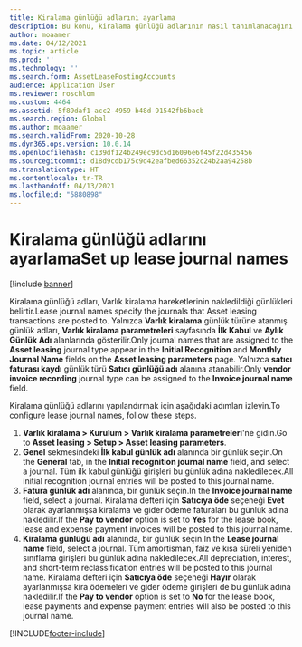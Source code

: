 ```yaml
---
title: Kiralama günlüğü adlarını ayarlama
description: Bu konu, kiralama günlüğü adlarının nasıl tanımlanacağını açıklamaktadır. Kiralama günlüğü adları, Varlık kiralamada girişlerin nakledildiği günlükleri belirtir.
author: moaamer
ms.date: 04/12/2021
ms.topic: article
ms.prod: ''
ms.technology: ''
ms.search.form: AssetLeasePostingAccounts
audience: Application User
ms.reviewer: roschlom
ms.custom: 4464
ms.assetid: 5f89daf1-acc2-4959-b48d-91542fb6bacb
ms.search.region: Global
ms.author: moaamer
ms.search.validFrom: 2020-10-28
ms.dyn365.ops.version: 10.0.14
ms.openlocfilehash: c139df124b249ec9dc5d16096e6f45f22d435456
ms.sourcegitcommit: d18d9cdb175c9d42eafbed66352c24b2aa94258b
ms.translationtype: HT
ms.contentlocale: tr-TR
ms.lasthandoff: 04/13/2021
ms.locfileid: "5880898"
---
```

# <a name="set-up-lease-journal-names"></a><span data-ttu-id="8d2ec-104">Kiralama günlüğü adlarını ayarlama</span><span class="sxs-lookup"><span data-stu-id="8d2ec-104">Set up lease journal names</span></span>

[!include [banner](../includes/banner.md)]

<span data-ttu-id="8d2ec-105">Kiralama günlüğü adları, Varlık kiralama hareketlerinin nakledildiği günlükleri belirtir.</span><span class="sxs-lookup"><span data-stu-id="8d2ec-105">Lease journal names specify the journals that Asset leasing transactions are posted to.</span></span> <span data-ttu-id="8d2ec-106">Yalnızca **Varlık kiralama** günlük türüne atanmış günlük adları, **Varlık kiralama parametreleri** sayfasında **İlk Kabul** ve **Aylık Günlük Adı** alanlarında gösterilir.</span><span class="sxs-lookup"><span data-stu-id="8d2ec-106">Only journal names that are assigned to the **Asset leasing** journal type appear in the **Initial Recognition** and **Monthly Journal Name** fields on the **Asset leasing parameters** page.</span></span> <span data-ttu-id="8d2ec-107">Yalnızca **satıcı faturası kaydı** günlük türü **Satıcı günlüğü adı** alanına atanabilir.</span><span class="sxs-lookup"><span data-stu-id="8d2ec-107">Only **vendor invoice recording** journal type can be assigned to the **Invoice journal name** field.</span></span>

<span data-ttu-id="8d2ec-108">Kiralama günlüğü adlarını yapılandırmak için aşağıdaki adımları izleyin.</span><span class="sxs-lookup"><span data-stu-id="8d2ec-108">To configure lease journal names, follow these steps.</span></span>

1. <span data-ttu-id="8d2ec-109">**Varlık kiralama \> Kurulum \> Varlık kiralama parametreleri**'ne gidin.</span><span class="sxs-lookup"><span data-stu-id="8d2ec-109">Go to **Asset leasing \> Setup \> Asset leasing parameters**.</span></span>
2. <span data-ttu-id="8d2ec-110">**Genel** sekmesindeki **İlk kabul günlük adı** alanında bir günlük seçin.</span><span class="sxs-lookup"><span data-stu-id="8d2ec-110">On the **General** tab, in the **Initial recognition journal name** field, and select a journal.</span></span> <span data-ttu-id="8d2ec-111">Tüm ilk kabul günlüğü girişleri bu günlük adına nakledilecek.</span><span class="sxs-lookup"><span data-stu-id="8d2ec-111">All initial recognition journal entries will be posted to this journal name.</span></span>
3. <span data-ttu-id="8d2ec-112">**Fatura günlük adı** alanında, bir günlük seçin.</span><span class="sxs-lookup"><span data-stu-id="8d2ec-112">In the **Invoice journal name** field, select a journal.</span></span> <span data-ttu-id="8d2ec-113">Kiralama defteri için **Satıcıya öde** seçeneği **Evet** olarak ayarlanmışsa kiralama ve gider ödeme faturaları bu günlük adına nakledilir.</span><span class="sxs-lookup"><span data-stu-id="8d2ec-113">If the **Pay to vendor** option is set to **Yes** for the lease book, lease and expense payment invoices will be posted to this journal name.</span></span>
4. <span data-ttu-id="8d2ec-114">**Kiralama günlüğü adı** alanında, bir günlük seçin.</span><span class="sxs-lookup"><span data-stu-id="8d2ec-114">In the **Lease journal name** field, select a journal.</span></span> <span data-ttu-id="8d2ec-115">Tüm amortisman, faiz ve kısa süreli yeniden sınıflama girişleri bu günlük adına nakledilecek.</span><span class="sxs-lookup"><span data-stu-id="8d2ec-115">All depreciation, interest, and short-term reclassification entries will be posted to this journal name.</span></span> <span data-ttu-id="8d2ec-116">Kiralama defteri için **Satıcıya öde** seçeneği **Hayır** olarak ayarlanmışsa kira ödemeleri ve gider ödeme girişleri de bu günlük adına nakledilir.</span><span class="sxs-lookup"><span data-stu-id="8d2ec-116">If the **Pay to vendor** option is set to **No** for the lease book, lease payments and expense payment entries will also be posted to this journal name.</span></span>


[!INCLUDE[footer-include](../../includes/footer-banner.md)]
